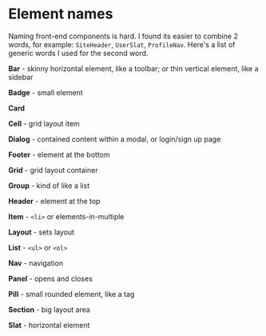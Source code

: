 # Element names

Naming front-end components is hard. I found its easier to combine 2 words, for example: `SiteHeader`, `UserSlat`, `ProfileNav`. Here's a list of generic words I used for the second word.

**Bar** - skinny horizontal element, like a toolbar; or thin vertical element, like a sidebar

**Badge** - small element

**Card**

**Cell** - grid layout item

**Dialog** - contained content within a modal, or login/sign up page

**Footer** - element at the bottom

**Grid** - grid layout container

**Group** - kind of like a list

**Header** - element at the top

**Item** - `<li>` or elements-in-multiple

**Layout** - sets layout

**List** - `<ul>` or `<ol>`

**Nav** - navigation

**Panel** - opens and closes

**Pill** - small rounded element, like a tag

**Section** - big layout area

**Slat** - horizontal element
